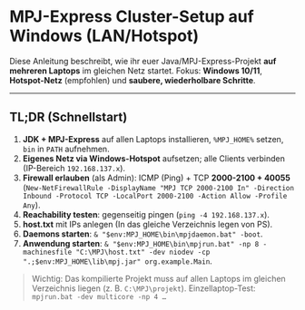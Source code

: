 # MPJ-Express Cluster-Setup auf **Windows** (LAN/Hotspot)

Diese Anleitung beschreibt, wie ihr euer Java/MPJ-Express-Projekt **auf mehreren Laptops** im gleichen Netz startet.
Fokus: **Windows 10/11**, **Hotspot-Netz** (empfohlen) und **saubere, wiederholbare Schritte**.

---

## TL;DR (Schnellstart)

1. **JDK + MPJ-Express** auf allen Laptops installieren, `%MPJ_HOME%` setzen, `bin` in `PATH` aufnehmen.
2. **Eigenes Netz via Windows-Hotspot** aufsetzen; alle Clients verbinden (IP-Bereich `192.168.137.x`).
3. **Firewall erlauben** (als Admin): ICMP (Ping) + TCP **2000-2100 + 40055** (`New-NetFirewallRule -DisplayName "MPJ TCP 2000-2100 In" -Direction Inbound -Protocol TCP -LocalPort 2000-2100 -Action Allow -Profile Any`).
4. **Reachability testen**: gegenseitig pingen (`ping -4 192.168.137.x`).
5. **host.txt** mit IPs anlegen (In das gleiche Verzeichnis legen von PS).
6. **Daemons starten**: `& "$env:MPJ_HOME\bin\mpjdaemon.bat" -boot`.
7. **Anwendung starten**: `& "$env:MPJ_HOME\bin\mpjrun.bat" -np 8 -machinesfile "C:\MPJ\host.txt" -dev niodev -cp ".;$env:MPJ_HOME\lib\mpj.jar" org.example.Main`.

> Wichtig: Das kompilierte Projekt muss auf allen Laptops im gleichen Verzeichnis liegen (z. B. `C:\MPJ\projekt`).
> Einzellaptop-Test: `mpjrun.bat -dev multicore -np 4 …`
